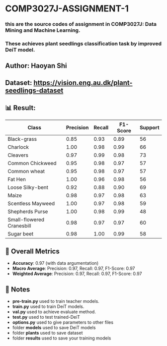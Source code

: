 # COMP3027J-ASSIGNMENT-1
### this are the source codes of assignment in COMP3027J: Data Mining and Machine Learning.
### These achieves plant seedlings classification task by improved DeiT model.
## Author: Haoyan Shi
## Dataset: https://vision.eng.au.dk/plant-seedlings-dataset
## 📊 Result:
| Class                        | Precision | Recall | F1-Score | Support |
|-----------------------------|-----------|--------|----------|---------|
| Black-grass                 | 0.85      | 0.93   | 0.89     | 56      |
| Charlock                    | 1.00      | 0.98   | 0.99     | 66      |
| Cleavers                    | 0.97      | 0.99   | 0.98     | 73      |
| Common Chickweed            | 0.95      | 0.98   | 0.97     | 57      |
| Common wheat                | 0.95      | 0.98   | 0.97     | 57      |
| Fat Hen                     | 1.00      | 0.96   | 0.98     | 56      |
| Loose Silky-bent            | 0.92      | 0.88   | 0.90     | 69      |
| Maize                       | 0.98      | 0.97   | 0.98     | 63      |
| Scentless Mayweed           | 1.00      | 0.97   | 0.98     | 59      |
| Shepherds Purse             | 1.00      | 0.98   | 0.99     | 48      |
| Small-flowered Cranesbill   | 0.98      | 0.97   | 0.97     | 60      |
| Sugar beet                  | 0.98      | 1.00   | 0.99     | 58      |
## 🧠 Overall Metrics
- **Accuracy**: 0.97 (with data argumentation)
- **Macro Average**: Precision: 0.97, Recall: 0.97, F1-Score: 0.97  
- **Weighted Average**: Precision: 0.97, Recall: 0.97, F1-Score: 0.97
## 📌 Notes
- **pre-train.py** used to train teacher models.
- **train.py** used to train DeiT models.
- **val.py** used to achieve evaluate method.
- **test.py** used to test trained-DeiT
- **options.py** used to give parameters to other files
- folder **models** used to save DeiT models
- folder **plants** used to save dataset
- folder **results** used to save your training models
